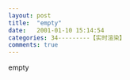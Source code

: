 ```yaml
---
layout: post
title:  "empty"
date:   2001-01-10 15:14:54
categories: 34---------【实时渲染】
comments: true
---
```

empty

